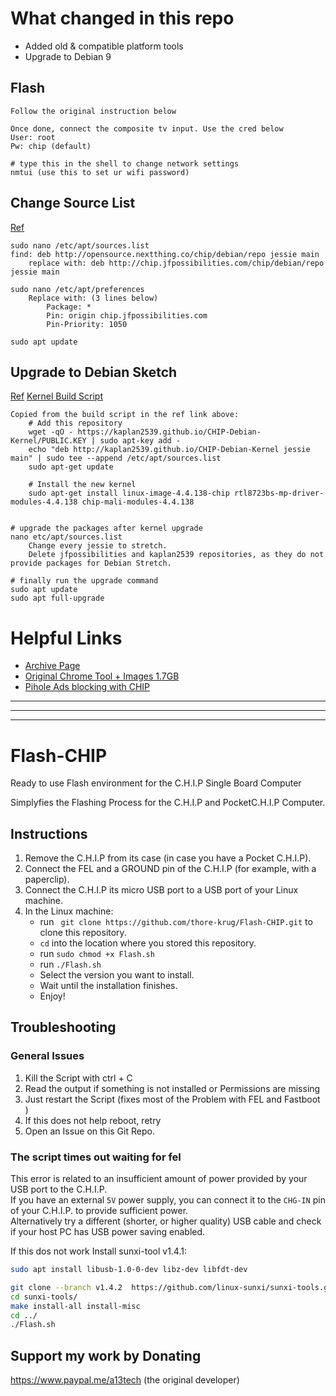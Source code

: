 # What changed in this repo
* Added old & compatible platform tools
* Upgrade to Debian 9 

## Flash
```
Follow the original instruction below

Once done, connect the composite tv input. Use the cred below
User: root
Pw: chip (default)

# type this in the shell to change network settings
nmtui (use this to set ur wifi password) 
```

## Change Source List
[Ref](http://chip.jfpossibilities.com/chip/debian/)
```
sudo nano /etc/apt/sources.list
find: deb http://opensource.nextthing.co/chip/debian/repo jessie main
    replace with: deb http://chip.jfpossibilities.com/chip/debian/repo jessie main
    
sudo nano /etc/apt/preferences
    Replace with: (3 lines below)
        Package: *
        Pin: origin chip.jfpossibilities.com
        Pin-Priority: 1050
        
sudo apt update          
```

## Upgrade to Debian Sketch
[Ref](https://yoursunny.com/t/2019/bye-CHIP/)
[Kernel Build Script](https://github.com/kaplan2539/CHIP-Debian-Kernel)
```
Copied from the build script in the ref link above:
    # Add this repository
    wget -qO - https://kaplan2539.github.io/CHIP-Debian-Kernel/PUBLIC.KEY | sudo apt-key add -
    echo "deb http://kaplan2539.github.io/CHIP-Debian-Kernel jessie main" | sudo tee --append /etc/apt/sources.list
    sudo apt-get update
    
    # Install the new kernel
    sudo apt-get install linux-image-4.4.138-chip rtl8723bs-mp-driver-modules-4.4.138 chip-mali-modules-4.4.138
    

# upgrade the packages after kernel upgrade
nano etc/apt/sources.list
    Change every jessie to stretch.
    Delete jfpossibilities and kaplan2539 repositories, as they do not provide packages for Debian Stretch.
    
# finally run the upgrade command
sudo apt update
sudo apt full-upgrade 
```

# Helpful Links
* [Archive Page](https://archive.org/details/C.h.i.p.FlashCollection)
* [Original Chrome Tool + Images 1.7GB](http://chip.jfpossibilities.com/flash-chrome/)
* [Pihole Ads blocking with CHIP](https://docs.pi-hole.net/main/basic-install/)


---
---
---
# Flash-CHIP
Ready to use Flash environment for the C.H.I.P Single Board Computer

Simplyfies the Flashing Process for the C.H.I.P and PocketC.H.I.P Computer. 

## Instructions
1. Remove the C.H.I.P from its case (in case you have a Pocket C.H.I.P).
2. Connect the FEL and a GROUND pin of the C.H.I.P (for example, with a paperclip).
3. Connect the C.H.I.P its micro USB port to a USB port of your Linux machine.
4. In the Linux machine:
    - run ` git clone https://github.com/thore-krug/Flash-CHIP.git` to clone this repository.
    - `cd` into the location where you stored this repository.
    - run `sudo chmod +x Flash.sh`
    - run `./Flash.sh`
    - Select the version you want to install.
    - Wait until the installation finishes.
    - Enjoy!
  
## Troubleshooting 
### General Issues
1. Kill the Script with ctrl + C 
2. Read the output if something is not installed or Permissions are missing 
3. Just restart the Script (fixes most of the Problem with FEL and Fastboot ) 
4. If this does not help reboot, retry
5. Open an Issue on this Git Repo. 

### The script times out waiting for fel
This error is related to an insufficient amount of power provided by your USB port to the C.H.I.P.  
If you have an external `5V` power supply, you can connect it to the `CHG-IN` pin of your C.H.I.P. to provide sufficient power.    
Alternatively try a different (shorter, or higher quality) USB cable and check if your host PC has USB power saving enabled.  

If this dos not work Install sunxi-tool v1.4.1:
```bash
sudo apt install libusb-1.0-0-dev libz-dev libfdt-dev

git clone --branch v1.4.2  https://github.com/linux-sunxi/sunxi-tools.git
cd sunxi-tools/
make install-all install-misc
cd ../
./Flash.sh
```
## Support my work by Donating 

https://www.paypal.me/a13tech (the original developer)
